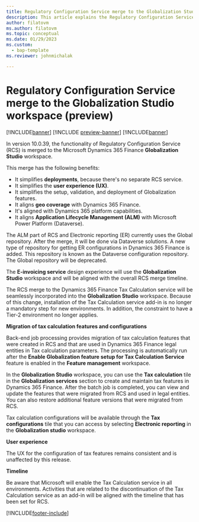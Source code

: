 ```yaml
---
title: Regulatory Configuration Service merge to the Globalization Studio workspace (preview)
description: This article explains the Regulatory Configuration Service (RCS) merge to the Globalization Studio workspace (preview).
author: filatovm
ms.author: filatovm
ms.topic: conceptual 
ms.date: 01/29/2023
ms.custom: 
  - bap-template
ms.reviewer: johnmichalak

---
```


# Regulatory Configuration Service merge to the Globalization Studio workspace (preview)

[!INCLUDE[banner](../../../includes/banner.md)]
[!INCLUDE [preview-banner](~/../shared-content/shared/preview-includes/preview-banner.md)]
[!INCLUDE[banner](../../../includes/rsc-to-gsw-banner.md)]

In version 10.0.39, the functionality of Regulatory Configuration Service (RCS) is merged to the Microsoft Dynamics 365 Finance **Globalization Studio** workspace.

This merge has the following benefits:

- It simplifies **deployments**, because there's no separate RCS service.
- It simplifies the **user experience (UX)**.
- It simplifies the setup, validation, and deployment of Globalization features.
- It aligns **geo coverage** with Dynamics 365 Finance.
- It's aligned with Dynamics 365 platform capabilities.
- It aligns **Application Lifecycle Management (ALM)** with Microsoft Power Platform (Dataverse).

The ALM part of RCS and Electronic reporting (ER) currently uses the Global repository. After the merge, it will be done via Dataverse solutions. A new type of repository for getting ER configurations in Dynamics 365 Finance is added. This repository is known as the Dataverse configuration repository. The Global repository will be deprecated.

The **E-invoicing service** design experience will use the **Globalization Studio** workspace and will be aligned with the overall RCS merge timeline.

The RCS merge to the Dynamics 365 Finance Tax Calculation service will be seamlessly incorporated into the **Globalization Studio** workspace. Because of this change, installation of the Tax Calculation service add-in is no longer a mandatory step for new environments. In addition, the constraint to have a Tier-2 environment no longer applies.

**Migration of tax calculation features and configurations**

Back-end job processing provides migration of tax calculation features that were created in RCS and that are used in Dynamics 365 Finance legal entities in Tax calculation parameters. The processing is automatically run after the **Enable Globalization feature setup for Tax Calculation Service** feature is enabled in the **Feature management** workspace.

In the **Globalization Studio** workspace, you can use the **Tax calculation** tile in the **Globalization services** section to create and maintain tax features in Dynamics 365 Finance. After the batch job is completed, you can view and update the features that were migrated from RCS and used in legal entities. You can also restore additional feature versions that were migrated from RCS.

Tax calculation configurations will be available through the **Tax configurations** tile that you can access by selecting **Electronic reporting** in the **Globalization studio** workspace.

**User experience**

The UX for the configuration of tax features remains consistent and is unaffected by this release.

**Timeline**

Be aware that Microsoft will enable the Tax Calculation service in all environments. Activities that are related to the discontinuation of the Tax Calculation service as an add-in will be aligned with the timeline that has been set for RCS.

[!INCLUDE[footer-include](../../../../includes/footer-banner.md)]
